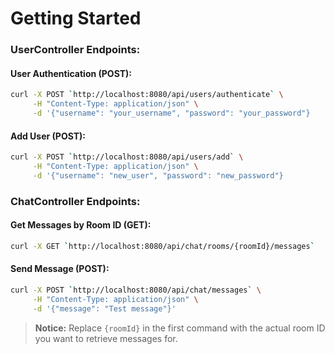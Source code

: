 # Getting Started

### UserController Endpoints:

#### User Authentication (POST):
```bash
curl -X POST `http://localhost:8080/api/users/authenticate` \
     -H "Content-Type: application/json" \
     -d '{"username": "your_username", "password": "your_password"}
```

#### Add User (POST):
```bash
curl -X POST `http://localhost:8080/api/users/add` \
     -H "Content-Type: application/json" \
     -d '{"username": "new_user", "password": "new_password"}
```

### ChatController Endpoints:

#### Get Messages by Room ID (GET):

```bash
curl -X GET `http://localhost:8080/api/chat/rooms/{roomId}/messages`

```
#### Send Message (POST):

```bash
curl -X POST `http://localhost:8080/api/chat/messages` \
     -H "Content-Type: application/json" \
     -d '{"message": "Test message"}'
```

> **Notice:** Replace `{roomId}` in the first command with the actual room ID you want to retrieve messages for.
